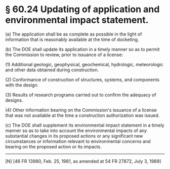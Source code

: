 # § 60.24   Updating of application and environmental impact statement.

(a) The application shall be as complete as possible in the light of information that is reasonably available at the time of docketing. 


(b) The DOE shall update its application in a timely manner so as to permit the Commission to review, prior to issuance of a license:


(1) Additional geologic, geophysical, geochemical, hydrologic, meteorologic and other data obtained during construction. 


(2) Conformance of construction of structures, systems, and components with the design.


(3) Results of research programs carried out to confirm the adequacy of designs.


(4) Other information bearing on the Commission's issuance of a license that was not available at the time a construction authorization was issued.


(c) The DOE shall supplement its environmental impact statement in a timely manner so as to take into account the environmental impacts of any substantial changes in its proposed actions or any significant new circumstances or information relevant to environmental concerns and bearing on the proposed action or its impacts.



---

[N] [46 FR 13980, Feb. 25, 1981, as amended at 54 FR 27872, July 3, 1989] 




